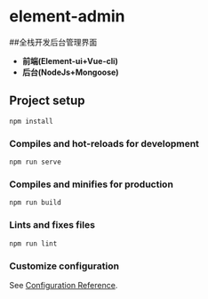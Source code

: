 # element-admin

##全栈开发后台管理界面

- **前端(Element-ui+Vue-cli)**
- **后台(NodeJs+Mongoose)**

## Project setup

```
npm install
```

### Compiles and hot-reloads for development

```
npm run serve
```

### Compiles and minifies for production

```
npm run build
```

### Lints and fixes files

```
npm run lint
```

### Customize configuration

See [Configuration Reference](https://cli.vuejs.org/config/).
